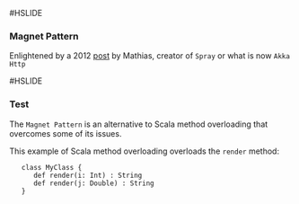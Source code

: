 #HSLIDE

### Magnet Pattern

Enlightened by a 2012 [post](http://spray.io/blog/2012-12-13-the-magnet-pattern/) by Mathias, creator of `Spray` or what is now `Akka Http`

#HSLIDE

### Test

The `Magnet Pattern` is an alternative to Scala method overloading that overcomes some of its issues.

This example of Scala method overloading overloads the `render` method:
```
   class MyClass {
      def render(i: Int) : String 
      def render(j: Double) : String
   }

```